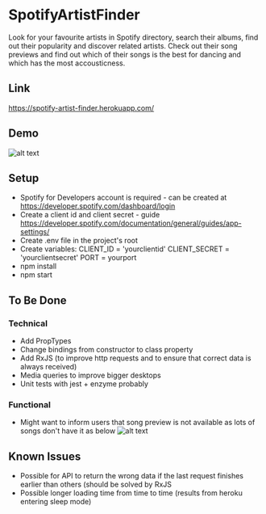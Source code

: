 # SpotifyArtistFinder
Look for your favourite artists in Spotify directory, search their albums, find out their popularity and discover related artists. Check out their song previews and find out which of their songs is the best for dancing and which has the most accousticness.

## Link
https://spotify-artist-finder.herokuapp.com/

## Demo
![alt text](https://media.giphy.com/media/9IZRalYv29LeqcyI41/giphy.gif)

## Setup
- Spotify for Developers account is required - can be created at https://developer.spotify.com/dashboard/login
- Create a client id and client secret - guide https://developer.spotify.com/documentation/general/guides/app-settings/
- Create .env file in the project's root
- Create variables: 
CLIENT_ID = 'yourclientid'
CLIENT_SECRET = 'yourclientsecret'
PORT = yourport
- npm install
- npm start

## To Be Done
### Technical
- Add PropTypes
- Change bindings from constructor to class property
- Add RxJS (to improve http requests and to ensure that correct data is always received)
- Media queries to improve bigger desktops
- Unit tests with jest + enzyme probably

### Functional
- Might want to inform users that song preview is not available as lots of songs don't have it as below
![alt text](https://i.imgur.com/wkdamEz.png)

## Known Issues
- Possible for API to return the wrong data if the last request finishes earlier than others (should be solved by RxJS
- Possible longer loading time from time to time (results from heroku entering sleep mode)
